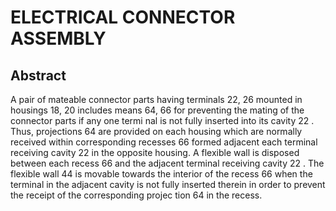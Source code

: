 # ELECTRICAL CONNECTOR ASSEMBLY

## Abstract
A pair of mateable connector parts having terminals 22, 26 mounted in housings 18, 20 includes means 64, 66 for preventing the mating of the connector parts if any one termi nal is not fully inserted into its cavity 22 . Thus, projections 64 are provided on each housing which are normally received within corresponding recesses 66 formed adjacent each terminal receiving cavity 22 in the opposite housing. A flexible wall is disposed between each recess 66 and the adjacent terminal receiving cavity 22 . The flexible wall 44 is movable towards the interior of the recess 66 when the terminal in the adjacent cavity is not fully inserted therein in order to prevent the receipt of the corresponding projec tion 64 in the recess.